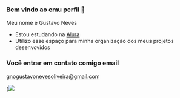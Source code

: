 ### Bem vindo ao emu perfil 👋

Meu nome é Gustavo Neves
- Estou estudando na [Alura](https://www.alura.com.br)
- Utilizo esse espaço para minha organização dos meus projetos desenvovidos

### Você entrar em contato comigo email 

gnogustavonevesoliveira@gmail.com

(![](https://media1.tenor.com/m/Df5NDKON3WYAAAAC/bugs-bunny-looney-tunes.gif)
